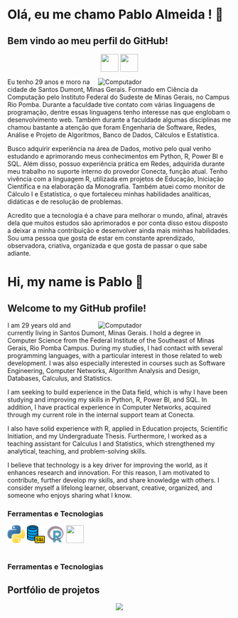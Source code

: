 # Olá, eu me chamo Pablo Almeida ! 👋
## Bem vindo ao meu perfil do GitHub!      
<p align="center">
  <a href="https://www.instagram.com/bin.almeida" target="blank"><img align="center" src="instagram.png" height="40" width="40" /></a>
  <a href="https://www.linkedin.com/in/binalmeida7/" target="blank"><img align="center" src="linkedin.png" height="40" width="40" /></a>  
</p>
<img src="ciencia-de-dados.png" min-width="300px" max-width="300px" width="300px" align="right" alt="Computador">
<p align="left">
Eu tenho 29 anos e moro na cidade de Santos Dumont, Minas Gerais. Formado em Ciência da Computação pelo Instituto Federal do Sudeste de Minas Gerais, no Campus Rio Pomba. Durante a faculdade tive contato com várias linguagens de programação, dentre essas linguagens tenho interesse nas que englobam o desenvolvimento web. Também durante a faculdade algumas disciplinas me chamou bastante a atenção que foram Engenharia de Software, Redes, Análise e Projeto de Algoritmos, Banco de Dados, Cálculos e Estatística. 
  
Busco adquirir experiência na área de Dados, motivo pelo qual venho estudando e aprimorando meus conhecimentos em Python, R, Power BI e SQL. Além disso, possuo experiência prática em Redes, adquirida durante meu trabalho no suporte interno do provedor Conecta, função atual.
Tenho vivência com a linguagem R, utilizada em projetos de Educação, Iniciação Científica e na elaboração da Monografia. Também atuei como monitor de Cálculo I e Estatística, o que fortaleceu minhas habilidades analíticas, didáticas e de resolução de problemas.

Acredito que a tecnologia é a chave para melhorar o mundo, afinal, através dela que muitos estudos são aprimorados e por conta disso estou disposto a deixar a minha contribuição e desenvolver ainda mais minhas habilidades. Sou uma pessoa que gosta de estar em constante aprendizado, observadora, criativa, organizada e que gosta de passar o que sabe adiante.
</p>

# Hi, my name is Pablo 👋
## Welcome to my GitHub profile! 
<img src="ciencia-de-dados2.png" min-width="300px" max-width="300px" width="300px" align="right" alt="Computador">
<p align="left">
I am 29 years old and currently living in Santos Dumont, Minas Gerais. I hold a degree in Computer Science from the Federal Institute of the Southeast of Minas Gerais, Rio Pomba Campus. During my studies, I had contact with several programming languages, with a particular interest in those related to web development. I was also especially interested in courses such as Software Engineering, Computer Networks, Algorithm Analysis and Design, Databases, Calculus, and Statistics.

I am seeking to build experience in the Data field, which is why I have been studying and improving my skills in Python, R, Power BI, and SQL. In addition, I have practical experience in Computer Networks, acquired through my current role in the internal support team at Conecta.

I also have solid experience with R, applied in Education projects, Scientific Initiation, and my Undergraduate Thesis. Furthermore, I worked as a teaching assistant for Calculus I and Statistics, which strengthened my analytical, teaching, and problem-solving skills.

I believe that technology is a key driver for improving the world, as it enhances research and innovation. For this reason, I am motivated to contribute, further develop my skills, and share knowledge with others. I consider myself a lifelong learner, observant, creative, organized, and someone who enjoys sharing what I know.

### Ferramentas e Tecnologias
<code><img src="python.png" width="40" height="40"></code>
<code><img src="database.png" width="40" height="40"></code>
<code><img src="r.png" width="40" height="40"></code>
<code><img src="https://upload.wikimedia.org/wikipedia/commons/thumb/c/cf/New_Power_BI_Logo.svg/2048px-New_Power_BI_Logo.svg.png" width="40" height="40"></code>
</br>
</br>
### Ferramentas e Tecnologias
## Portfólio de projetos

<p align="center">
  <a href="hhttps://github.com/pablofsalmeida"><img loading="lazy" height="180em" src="https://github-readme-stats.vercel.app/api/top-langs/?username=pablofsalmeida&layout=compact&langs_count=7&theme=dracula"/></a>  
</p>
